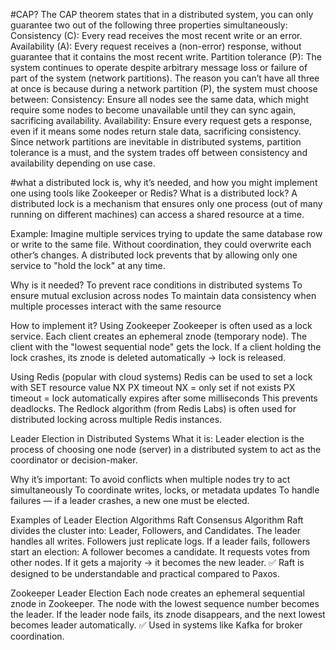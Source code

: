 #CAP?
The CAP theorem states that in a distributed system, you can only guarantee two out of the following three properties simultaneously:
Consistency (C): Every read receives the most recent write or an error.
Availability (A): Every request receives a (non-error) response, without guarantee that it contains the most recent write.
Partition tolerance (P): The system continues to operate despite arbitrary message loss or failure of part of the system (network partitions).
The reason you can’t have all three at once is because during a network partition (P), the system must choose between:
Consistency: Ensure all nodes see the same data, which might require some nodes to become unavailable until they can sync again, sacrificing availability.
Availability: Ensure every request gets a response, even if it means some nodes return stale data, sacrificing consistency.
Since network partitions are inevitable in distributed systems, partition tolerance is a must, and the system trades off between 
consistency and availability depending on use case.


#what a distributed lock is, why it’s needed, and how you might implement one using tools like Zookeeper or Redis?
What is a distributed lock?
A distributed lock is a mechanism that ensures only one process (out of many running on different machines) can access a shared resource at a time.

Example:
Imagine multiple services trying to update the same database row or write to the same file. Without coordination, they could overwrite each other’s changes.
A distributed lock prevents that by allowing only one service to "hold the lock" at any time.

Why is it needed?
To prevent race conditions in distributed systems
To ensure mutual exclusion across nodes
To maintain data consistency when multiple processes interact with the same resource

How to implement it?
Using Zookeeper
Zookeeper is often used as a lock service.
Each client creates an ephemeral znode (temporary node).
The client with the "lowest sequential node" gets the lock.
If a client holding the lock crashes, its znode is deleted automatically → lock is released.

Using Redis (popular with cloud systems)
Redis can be used to set a lock with SET resource value NX PX timeout
NX = only set if not exists
PX timeout = lock automatically expires after some milliseconds
This prevents deadlocks.
The Redlock algorithm (from Redis Labs) is often used for distributed locking across multiple Redis instances.

Leader Election in Distributed Systems
What it is:
Leader election is the process of choosing one node (server) in a distributed system to act as the coordinator or decision-maker.

Why it’s important:
To avoid conflicts when multiple nodes try to act simultaneously
To coordinate writes, locks, or metadata updates
To handle failures — if a leader crashes, a new one must be elected.

Examples of Leader Election Algorithms
Raft Consensus Algorithm
Raft divides the cluster into: Leader, Followers, and Candidates.
The leader handles all writes. Followers just replicate logs.
If a leader fails, followers start an election:
A follower becomes a candidate.
It requests votes from other nodes.
If it gets a majority → it becomes the new leader.
✅ Raft is designed to be understandable and practical compared to Paxos.

Zookeeper Leader Election
Each node creates an ephemeral sequential znode in Zookeeper.
The node with the lowest sequence number becomes the leader.
If the leader node fails, its znode disappears, and the next lowest becomes leader automatically.
✅ Used in systems like Kafka for broker coordination.




